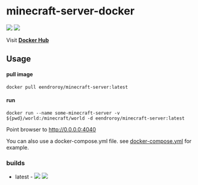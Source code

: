 # minecraft-server-docker

[![](https://images.microbadger.com/badges/image/eendroroy/minecraft-server.svg)](https://hub.docker.com/r/eendroroy/minecraft-server/) [![](https://images.microbadger.com/badges/version/eendroroy/minecraft-server.svg)](https://hub.docker.com/r/eendroroy/minecraft-server/)


Visit [**Docker Hub**](https://hub.docker.com/r/eendroroy/minecraft-server/)

## Usage

#### pull image

    docker pull eendroroy/minecraft-server:latest

#### run

    docker run --name some-minecraft-server -v ${pwd}/world:/minecraft/world -d eendroroy/minecraft-server:latest

Point browser to http://0.0.0.0:4040

You can also use a docker-compose.yml file. see [docker-compose.yml](latest/docker-compose.yml) for example.

### builds

- latest - [![](https://images.microbadger.com/badges/image/eendroroy/minecraft-server.svg)](https://hub.docker.com/r/eendroroy/minecraft-server/) [![](https://images.microbadger.com/badges/version/eendroroy/minecraft-server.svg)](https://hub.docker.com/r/eendroroy/minecraft-server/)
